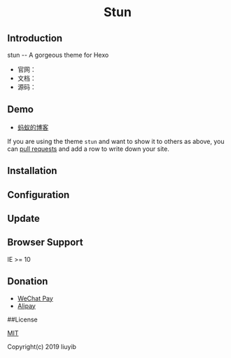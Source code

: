 # <center>Stun</center>

## Introduction

stun -- A gorgeous theme for Hexo

- 官网：
- 文档：
- 源码：

## Demo

- [蚂蚁的博客](https://liuyib.github.io/)

If you are using the theme `stun` and want to show it to others as above, you can [pull requests](https://github.com/liuyib/hexo-theme-stun/pulls) and add a row to write down your site.

## Installation

## Configuration

## Update

## Browser Support

IE >= 10

## Donation

- [WeChat Pay]()
- [Alipay]()

##License

[MIT]()

Copyright(c) 2019 liuyib
